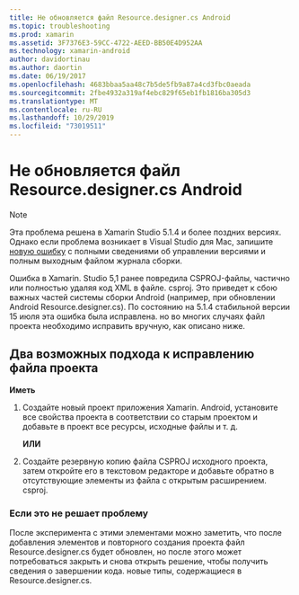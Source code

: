 ```yaml
---
title: Не обновляется файл Resource.designer.cs Android
ms.topic: troubleshooting
ms.prod: xamarin
ms.assetid: 3F7376E3-59CC-4722-AEED-BB50E4D952AA
ms.technology: xamarin-android
author: davidortinau
ms.author: daortin
ms.date: 06/19/2017
ms.openlocfilehash: 4683bbaa5aa48c7b5de5fb9a87a4cd3fbc0aeada
ms.sourcegitcommit: 2fbe4932a319af4ebc829f65eb1fb1816ba305d3
ms.translationtype: MT
ms.contentlocale: ru-RU
ms.lasthandoff: 10/29/2019
ms.locfileid: "73019511"
---
```

# <a name="my-android-resourcedesignercs-file-will-not-update"></a>Не обновляется файл Resource.designer.cs Android

> [!NOTE]
> Эта проблема решена в Xamarin Studio 5.1.4 и более поздних версиях. Однако если проблема возникает в Visual Studio для Mac, запишите [новую ошибку](~/cross-platform/troubleshooting/questions/howto-file-bug.md) с полными сведениями об управлении версиями и полным выходным файлом журнала сборки.

Ошибка в Xamarin. Studio 5,1 ранее повредила CSPROJ-файлы, частично или полностью удаляя код XML в файле. csproj. Это приведет к сбою важных частей системы сборки Android (например, при обновлении Android Resource.designer.cs). По состоянию на 5.1.4 стабильной версии 15 июля эта ошибка была исправлена. но во многих случаях файл проекта необходимо исправить вручную, как описано ниже.

## <a name="two-possible-approaches-to-fixing-up-the-project-file"></a>Два возможных подхода к исправлению файла проекта

**Иметь**

1. Создайте новый проект приложения Xamarin. Android, установите все свойства проекта в соответствии со старым проектом и добавьте в проект все ресурсы, исходные файлы и т. д.

   **ИЛИ**

2. Создайте резервную копию файла CSPROJ исходного проекта, затем откройте его в текстовом редакторе и добавьте обратно в отсутствующие элементы из файла с открытым расширением. csproj.

### <a name="if-this-does-not-solve-the-problem"></a>Если это не решает проблему

После эксперимента с этими элементами можно заметить, что после добавления элементов и повторного создания проекта файл Resource.designer.cs будет обновлен, но после этого может потребоваться закрыть и снова открыть решение, чтобы получить сведения о завершении кода. новые типы, содержащиеся в Resource.designer.cs. 
